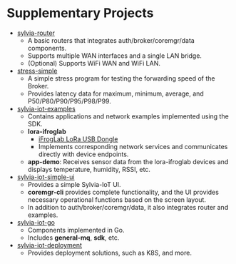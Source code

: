 # Supplementary Projects

- [sylvia-router](https://github.com/woofdogtw/sylvia-iot-core/tree/main/sylvia-router)
    - A basic routers that integrates auth/broker/coremgr/data components.
    - Supports multiple WAN interfaces and a single LAN bridge.
    - (Optional) Supports WiFi WAN and WiFi LAN.
- [stress-simple](https://github.com/woofdogtw/sylvia-iot-core/tree/main/stress-simple)
    - A simple stress program for testing the forwarding speed of the Broker.
    - Provides latency data for maximum, minimum, average, and P50/P80/P90/P95/P98/P99.
- [sylvia-iot-examples](https://github.com/woofdogtw/sylvia-iot-examples)
    - Contains applications and network examples implemented using the SDK.
    - **lora-ifroglab**
        - [iFrogLab LoRa USB Dongle](http://www.ifroglab.com/en/?p=6536)
        - Implements corresponding network services and communicates directly with device endpoints.
    - **app-demo**: Receives sensor data from the lora-ifroglab devices and displays temperature,
      humidity, RSSI, etc.
- [sylvia-iot-simple-ui](https://github.com/woofdogtw/sylvia-iot-simple-ui)
    - Provides a simple Sylvia-IoT UI.
    - **coremgr-cli** provides complete functionality, and the UI provides necessary operational
      functions based on the screen layout.
    - In addition to auth/broker/coremgr/data, it also integrates router and examples.
- [sylvia-iot-go](https://github.com/woofdogtw/sylvia-iot-go)
    - Components implemented in Go.
    - Includes **general-mq**, **sdk**, etc.
- [sylvia-iot-deployment](https://github.com/woofdogtw/sylvia-iot-deployment)
    - Provides deployment solutions, such as K8S, and more.
